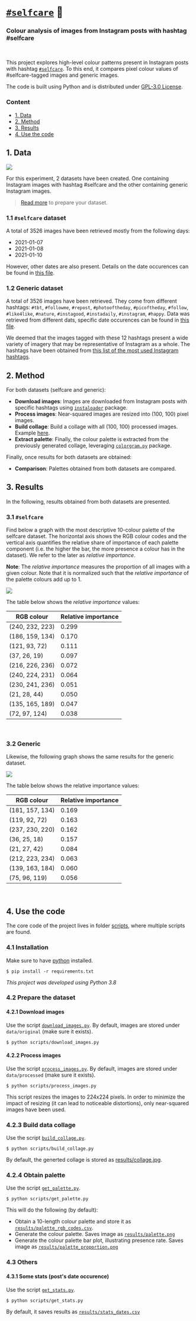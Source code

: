 # [`#selfcare`](https://www.instagram.com/explore/tags/selfcare/) 🛀

### Colour analysis of images from Instagram posts with hashtag #selfcare

<br>

This project explores high-level colour patterns present in Instagram posts with hashtag
[`#selfcare`](https://www.instagram.com/explore/tags/selfcare/). To this end, it compares pixel colour values of #selfcare-tagged images and generic images.

The code is built using Python and is distributed under [GPL-3.0 License](LICENSE).

### Content

- [1. Data](#1-data)
- [2. Method](#2-method)
- [3. Results](#3-results)
- [4. Use the code](#4-use-the-code)


## 1. Data
![](results/collage.jpg)

For this experiment, 2 datasets have been created. One containing Instagram images with hashtag #selfcare and the other
containing generic Instagram images. 

> [Read more](#prepare-the-dataset) to prepare your dataset.

### 1.1 `#selfcare` dataset
A total of 3526 images have been retrieved mostly from the following days:

- 2021-01-07
- 2021-01-08
- 2021-01-10

However, other dates are also present. Details on the date occurences can be found in [this file](results/stats_dates.csv).

### 1.2 Generic dataset
A total of 3526 images have been retrieved. They come from different hashtags: `#tbt`, `#followme`, `#repost`, `#photooftheday`,
`#picoftheday`, `#follow`, `#like4like`, `#nature`, `#instagood`, `#instadaily`, `#instagram`, `#happy`. Data was retrieved from different dats, specific date occurences can be found in [this file](results/stats_dates_arbitrary.csv).

We deemed that the images tagged with these 12 hashtags present a wide variety of imagery that may be representative of Instagram as a whole. The hashtags have been obtained from [this list of the most used Instagram hashtags](https://influencermarketinghub.com/most-popular-instagram-hashtags/).

## 2. Method

For both datasets (selfcare and generic):

* **Download images**: Images are downloaded from Instagram posts with specific hashtags using
  [`instaloader`](https://instaloader.github.io/) package.
* **Process images**: Near-squared images are resized into (100, 100) pixel images. 
* **Build collage**: Build a collage with all (100, 100) processed images. Example [here](results/collage.png).
* **Extract palette**: Finally, the colour palette is extracted from the previously generated collage, leveraging
  [`colorgram.py`](https://github.com/obskyr/colorgram.py) package.

Finally, once results for both datasets are obtained:
* **Comparison**: Palettes obtained from both datasets are compared.
## 3. Results
In the following, results obtained from both datasets are presented.

### 3.1 `#selfcare`

Find below a graph with the most descriptive 10-colour palette of the selfcare dataset. The horizontal axis shows the RGB colour
codes and the vertical axis quantifies the relative share of importance of each palette component (i.e. the higher the
bar, the more presence a colour has in the dataset). We refer to the later as _relative importance_.

**Note**: The _relative importance_ measures the proportion of all images with a given colour. Note that it is
normalized such that the _relative importance_ of the palette colours add up to 1.


![](results/palette_proportion_jpg.png)

The table below shows the _relative importance_ values:

| RGB colour 	| Relative importance 	|
|-	|-	|
| (240, 232, 223) 	| 0.299 	|
| (186, 159, 134) 	| 0.170 	|
| (121, 93, 72) 	| 0.111 	|
| (37, 26, 19) 	| 0.097 	|
| (216, 226, 236) 	| 0.072 	|
| (240, 224, 231) 	| 0.064 	|
| (230, 241, 236) 	| 0.051 	|
| (21, 28, 44) 	| 0.050 	|
| (135, 165, 189) 	| 0.047 	|
| (72, 97, 124) 	| 0.038 	|

<br>

### 3.2 Generic
Likewise, the following graph shows the same results for the generic dataset. 

![](results/palette_proportion_arbitrary_jpg.png)

The table below shows the relative importance values:

|RGB colour   |Relative importance   |
|---------------|--------------------|
| (181, 157, 134) |0.169 |
| (119, 92, 72)   |0.163 |
| (237, 230, 220) |0.162 |
| (36, 25, 18)    |0.157 |
| (21, 27, 42)    |0.084 |
| (212, 223, 234) |0.063 |
| (139, 163, 184) |0.060 |
| (75, 96, 119)   |0.056 |

<br>

## 4. Use the code
The core code of the project lives in folder [scripts](scripts), where multiple scripts are found. 
### 4.1 Installation
Make sure to have [python](https://www.python.org/downloads/) installed.

```
$ pip install -r requirements.txt
```

_This project was developed using Python 3.8_

### 4.2 Prepare the dataset
#### 4.2.1 Download images
Use the script [`download_images.py`](scripts/download_images.py). By default, images are stored under `data/original`
(make sure it exists).

```
$ python scripts/download_images.py
```

#### 4.2.2 Process images
Use the script [`process_images.py`](scripts/process_images.py). By default, images are stored under `data/processed`
(make sure it exists).

```
$ python scripts/process_images.py
```

This script resizes the images to 224x224 pixels. In order to minimize the impact of resizing (it can lead to noticeable
distortions), only near-squared images have been used.

### 4.2.3 Build data collage
Use the script [`build_collage.py`](scripts/build_collage.py).

```
$ python scripts/build_collage.py
```

By default, the generted collage is stored as
[results/collage.jpg](results/collage.jpg).

### 4.2.4 Obtain palette
Use the script [`get_palette.py`](scripts/build_collage.py).

```
$ python scripts/get_palette.py
```

This will do the following (by default):
- Obtain a 10-length colour palette and store it as [`results/palette_rgb_codes.csv`](results/palette_rgb_codes.csv).
- Generate the colour palette. Saves image as [`results/palette.png`](results/palette.png)
- Generate the colour palette bar plot, illustrating presence rate. Saves image as [`results/palette_proportion.png`](results/palette_proportion.png)

### 4.3 Others

#### 4.3.1 Some stats (post's date occurence)
Use the script [`get_stats.py`](scripts/get_stats.py).

```
$ python scripts/get_stats.py
```

By default, it saves results as [`results/stats_dates.csv`](results/stats_dates.csv)
